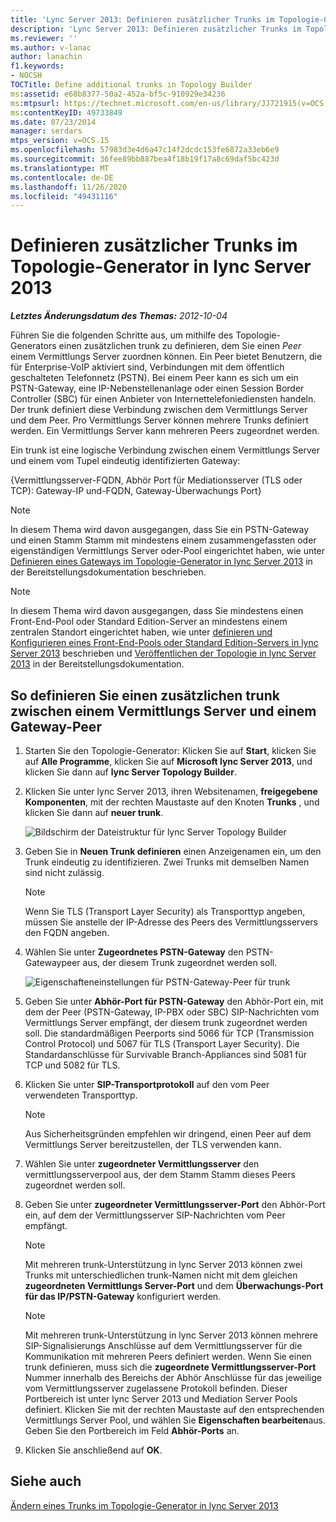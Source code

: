 ```yaml
---
title: 'Lync Server 2013: Definieren zusätzlicher Trunks im Topologie-Generator'
description: 'Lync Server 2013: Definieren zusätzlicher Trunks im Topologie-Generator'
ms.reviewer: ''
ms.author: v-lanac
author: lanachin
f1.keywords:
- NOCSH
TOCTitle: Define additional trunks in Topology Builder
ms:assetid: e68b8377-50a2-452a-bf5c-910929e34236
ms:mtpsurl: https://technet.microsoft.com/en-us/library/JJ721915(v=OCS.15)
ms:contentKeyID: 49733849
ms.date: 07/23/2014
manager: serdars
mtps_version: v=OCS.15
ms.openlocfilehash: 57983d3e4d6a47c14f2dcdc153fe6872a33eb6e9
ms.sourcegitcommit: 36fee89bb887bea4f18b19f17a8c69daf5bc423d
ms.translationtype: MT
ms.contentlocale: de-DE
ms.lasthandoff: 11/26/2020
ms.locfileid: "49431116"
---
```

# <a name="define-additional-trunks-in-topology-builder-in-lync-server-2013"></a>Definieren zusätzlicher Trunks im Topologie-Generator in lync Server 2013

<div data-xmlns="http://www.w3.org/1999/xhtml">

<div class="topic" data-xmlns="http://www.w3.org/1999/xhtml" data-msxsl="urn:schemas-microsoft-com:xslt" data-cs="https://msdn.microsoft.com/">

<div data-asp="https://msdn2.microsoft.com/asp">



</div>

<div id="mainSection">

<div id="mainBody">

<span> </span>

_**Letztes Änderungsdatum des Themas:** 2012-10-04_

Führen Sie die folgenden Schritte aus, um mithilfe des Topologie-Generators einen zusätzlichen trunk zu definieren, dem Sie einen *Peer* einem Vermittlungs Server zuordnen können. Ein Peer bietet Benutzern, die für Enterprise-VoIP aktiviert sind, Verbindungen mit dem öffentlich geschalteten Telefonnetz (PSTN). Bei einem Peer kann es sich um ein PSTN-Gateway, eine IP-Nebenstellenanlage oder einen Session Border Controller (SBC) für einen Anbieter von Internettelefoniediensten handeln. Der trunk definiert diese Verbindung zwischen dem Vermittlungs Server und dem Peer. Pro Vermittlungs Server können mehrere Trunks definiert werden. Ein Vermittlungs Server kann mehreren Peers zugeordnet werden.

Ein trunk ist eine logische Verbindung zwischen einem Vermittlungs Server und einem vom Tupel eindeutig identifizierten Gateway:

{Vermittlungsserver-FQDN, Abhör Port für Mediationsserver (TLS oder TCP): Gateway-IP und-FQDN, Gateway-Überwachungs Port}

<div>


> [!NOTE]  
> In diesem Thema wird davon ausgegangen, dass Sie ein PSTN-Gateway und einen Stamm Stamm mit mindestens einem zusammengefassten oder eigenständigen Vermittlungs Server oder-Pool eingerichtet haben, wie unter <A href="lync-server-2013-define-a-gateway-in-topology-builder.md">Definieren eines Gateways im Topologie-Generator in lync Server 2013</A> in der Bereitstellungsdokumentation beschrieben.



</div>

<div>


> [!NOTE]  
> In diesem Thema wird davon ausgegangen, dass Sie mindestens einen Front-End-Pool oder Standard Edition-Server an mindestens einem zentralen Standort eingerichtet haben, wie unter <A href="lync-server-2013-define-and-configure-a-front-end-pool-or-standard-edition-server.md">definieren und Konfigurieren eines Front-End-Pools oder Standard Edition-Servers in lync Server 2013</A> beschrieben und <A href="lync-server-2013-publish-the-topology.md">Veröffentlichen der Topologie in lync Server 2013</A> in der Bereitstellungsdokumentation.



</div>

<div>

## <a name="to-define-an-additional-trunk-between-a-mediation-server-and-a-gateway-peer"></a>So definieren Sie einen zusätzlichen trunk zwischen einem Vermittlungs Server und einem Gateway-Peer

1.  Starten Sie den Topologie-Generator: Klicken Sie auf **Start**, klicken Sie auf **Alle Programme**, klicken Sie auf **Microsoft lync Server 2013**, und klicken Sie dann auf **lync Server Topology Builder**.

2.  Klicken Sie unter lync Server 2013, ihren Websitenamen, **freigegebene Komponenten**, mit der rechten Maustaste auf den Knoten **Trunks** , und klicken Sie dann auf **neuer trunk**.
    
    ![Bildschirm der Dateistruktur für lync Server Topology Builder](images/JJ721915.90d5b349-aa1e-407a-87ed-fa112f478560(OCS.15).png "Bildschirm der Dateistruktur für lync Server Topology Builder")

3.  Geben Sie in **Neuen Trunk definieren** einen Anzeigenamen ein, um den Trunk eindeutig zu identifizieren. Zwei Trunks mit demselben Namen sind nicht zulässig.
    
    <div>
    

    > [!NOTE]  
    > Wenn Sie TLS (Transport Layer Security) als Transporttyp angeben, müssen Sie anstelle der IP-Adresse des Peers des Vermittlungsservers den FQDN angeben.

    
    </div>

4.  Wählen Sie unter **Zugeordnetes PSTN-Gateway** den PSTN-Gatewaypeer aus, der diesem Trunk zugeordnet werden soll.
    
    ![Eigenschafteneinstellungen für PSTN-Gateway-Peer für trunk](images/JJ721915.7c3fe8ee-8f4c-4413-8462-8347228e61bb(OCS.15).png "Eigenschafteneinstellungen für PSTN-Gateway-Peer für trunk")

5.  Geben Sie unter **Abhör-Port für PSTN-Gateway** den Abhör-Port ein, mit dem der Peer (PSTN-Gateway, IP-PBX oder SBC) SIP-Nachrichten vom Vermittlungs Server empfängt, der diesem trunk zugeordnet werden soll. Die standardmäßigen Peerports sind 5066 für TCP (Transmission Control Protocol) und 5067 für TLS (Transport Layer Security). Die Standardanschlüsse für Survivable Branch-Appliances sind 5081 für TCP und 5082 für TLS.

6.  Klicken Sie unter **SIP-Transportprotokoll** auf den vom Peer verwendeten Transporttyp.
    
    <div>
    

    > [!NOTE]  
    > Aus Sicherheitsgründen empfehlen wir dringend, einen Peer auf dem Vermittlungs Server bereitzustellen, der TLS verwenden kann.

    
    </div>

7.  Wählen Sie unter **zugeordneter Vermittlungsserver** den vermittlungsserverpool aus, der dem Stamm Stamm dieses Peers zugeordnet werden soll.

8.  Geben Sie unter **zugeordneter Vermittlungsserver-Port** den Abhör-Port ein, auf dem der Vermittlungsserver SIP-Nachrichten vom Peer empfängt.
    
    <div>
    

    > [!NOTE]  
    > Mit mehreren trunk-Unterstützung in lync Server 2013 können zwei Trunks mit unterschiedlichen trunk-Namen nicht mit dem gleichen <STRONG>zugeordneten Vermittlungs Server-Port</STRONG> und dem <STRONG>Überwachungs-Port für das IP/PSTN-Gateway</STRONG> konfiguriert werden.

    
    </div>
    
    <div>
    

    > [!NOTE]  
    > Mit mehreren trunk-Unterstützung in lync Server 2013 können mehrere SIP-Signalisierungs Anschlüsse auf dem Vermittlungsserver für die Kommunikation mit mehreren Peers definiert werden. Wenn Sie einen trunk definieren, muss sich die <STRONG>zugeordnete Vermittlungsserver-Port</STRONG> Nummer innerhalb des Bereichs der Abhör Anschlüsse für das jeweilige vom Vermittlungsserver zugelassene Protokoll befinden. Dieser Portbereich ist unter lync Server 2013 und Mediation Server Pools definiert. Klicken Sie mit der rechten Maustaste auf den entsprechenden Vermittlungs Server Pool, und wählen Sie <STRONG>Eigenschaften bearbeiten</STRONG>aus. Geben Sie den Portbereich im Feld <STRONG>Abhör-Ports</STRONG> an.

    
    </div>

9.  Klicken Sie anschließend auf **OK**.

</div>

<div>

## <a name="see-also"></a>Siehe auch


[Ändern eines Trunks im Topologie-Generator in lync Server 2013](lync-server-2013-modify-a-trunk-in-topology-builder.md)  
  

</div>

</div>

<span> </span>

</div>

</div>

</div>

